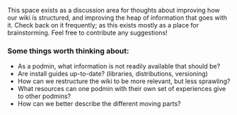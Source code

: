 This space exists as a discussion area for thoughts about improving how our wiki is structured, and improving the heap of information that goes with it. Check back on it frequently; as this exists mostly as a place for brainstorming. Feel free to contribute any suggestions!


### Some things worth thinking about:
* As a podmin, what information is not readily available that should be?
* Are install guides up-to-date? (libraries, distributions, versioning)
* How can we restructure the wiki to be more relevant, but less sprawling?
* What resources can one podmin with their own set of experiences give to other podmins?
* How can we better describe the different moving parts?


